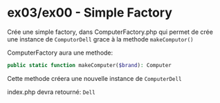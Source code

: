 # ex03/ex00 - Simple Factory

Crée une simple factory, dans ComputerFactory.php qui permet de crée une instance de `ComputorDell` grace à la methode `makeComputor()`

ComputerFactory aura une methode:
```php
public static function makeComputer($brand): Computer
```
Cette methode créera une nouvelle instance de `ComputerDell`

index.php devra retourné: `Dell`